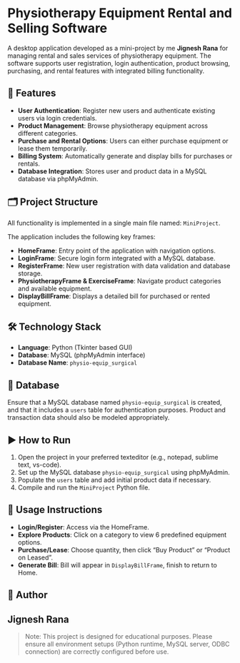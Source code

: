 # Physiotherapy Equipment Rental and Selling Software

A desktop application developed as a mini-project by me **Jignesh Rana** for managing rental and sales services of physiotherapy equipment. The software supports user registration, login authentication, product browsing, purchasing, and rental features with integrated billing functionality.

## 🧾 Features

- **User Authentication**: Register new users and authenticate existing users via login credentials.
- **Product Management**: Browse physiotherapy equipment across different categories.
- **Purchase and Rental Options**: Users can either purchase equipment or lease them temporarily.
- **Billing System**: Automatically generate and display bills for purchases or rentals.
- **Database Integration**: Stores user and product data in a MySQL database via phpMyAdmin.

## 🗂 Project Structure

All functionality is implemented in a single main file named: `MiniProject`.

The application includes the following key frames:
- **HomeFrame**: Entry point of the application with navigation options.
- **LoginFrame**: Secure login form integrated with a MySQL database.
- **RegisterFrame**: New user registration with data validation and database storage.
- **PhysiotherapyFrame & ExerciseFrame**: Navigate product categories and available equipment.
- **DisplayBillFrame**: Displays a detailed bill for purchased or rented equipment.

## 🛠 Technology Stack

- **Language**: Python (Tkinter based GUI)
- **Database**: MySQL (phpMyAdmin interface)
- **Database Name**: `physio-equip_surgical`

## 💾 Database

Ensure that a MySQL database named `physio-equip_surgical` is created, and that it includes a `users` table for authentication purposes. Product and transaction data should also be modeled appropriately.

## ▶ How to Run

1. Open the project in your preferred texteditor (e.g., notepad, sublime text, vs-code).
2. Set up the MySQL database `physio-equip_surgical` using phpMyAdmin.
3. Populate the `users` table and add initial product data if necessary.
4. Compile and run the `MiniProject` Python file.

## 📌 Usage Instructions

- **Login/Register**: Access via the HomeFrame.
- **Explore Products**: Click on a category to view 6 predefined equipment options.
- **Purchase/Lease**: Choose quantity, then click “Buy Product” or “Product on Leased”.
- **Generate Bill**: Bill will appear in `DisplayBillFrame`, finish to return to Home.

## 📧 Author

**Jignesh Rana**  
---

> Note: This project is designed for educational purposes. Please ensure all environment setups (Python runtime, MySQL server, ODBC connection) are correctly configured before use.
